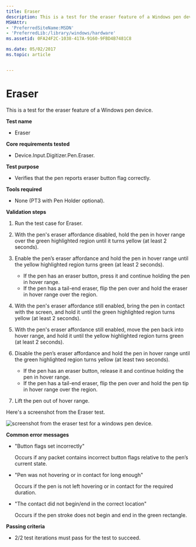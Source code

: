 ```yaml
---
title: Eraser
description: This is a test for the eraser feature of a Windows pen device.
MSHAttr:
- 'PreferredSiteName:MSDN'
- 'PreferredLib:/library/windows/hardware'
ms.assetid: 0FA24F2C-1038-417A-9160-9FBD4B7481C8

ms.date: 05/02/2017
ms.topic: article


---
```


# Eraser


This is a test for the eraser feature of a Windows pen device.

**Test name**

-   Eraser

**Core requirements tested**

-   Device.Input.Digitizer.Pen.Eraser.

**Test purpose**

-   Verifies that the pen reports eraser button flag correctly.

**Tools required**

-   None (PT3 with Pen Holder optional).

**Validation steps**

1. Run the test case for Eraser.

2. With the pen's eraser affordance disabled, hold the pen in hover range over the green highlighted region until it turns yellow (at least 2 seconds).

3. Enable the pen’s eraser affordance and hold the pen in hover range until the yellow highlighted region turns green (at least 2 seconds).

   + If the pen has an eraser button, press it and continue holding the pen in hover range.
   + If the pen has a tail-end eraser, flip the pen over and hold the eraser in hover range over the region.
4. With the pen's eraser affordance still enabled, bring the pen in contact with the screen, and hold it until the green highlighted region turns yellow (at least 2 seconds).

5. With the pen's eraser affordance still enabled, move the pen back into hover range, and hold it until the yellow highlighted region turns green (at least 2 seconds).

6. Disable the pen’s eraser affordance and hold the pen in hover range until the green highlighted region turns yellow (at least two seconds).

   + If the pen has an eraser button, release it and continue holding the pen in hover range.
   + If the pen has a tail-end eraser, flip the pen over and hold the pen tip in hover range over the region.
7. Lift the pen out of hover range.

Here's a screenshot from the Eraser test.

![screenshot from the eraser test for a windows pen device.](../images/pen-test-eraser.png)

**Common error messages**

-   "Button flags set incorrectly"
    
    Occurs if any packet contains incorrect button flags relative to the pen’s current state.
-   "Pen was not hovering or in contact for long enough"
    
    Occurs if the pen is not left hovering or in contact for the required duration.
-   "The contact did not begin/end in the correct location"
    
    Occurs if the pen stroke does not begin and end in the green rectangle.

**Passing criteria**

-   2/2 test iterations must pass for the test to succeed.
